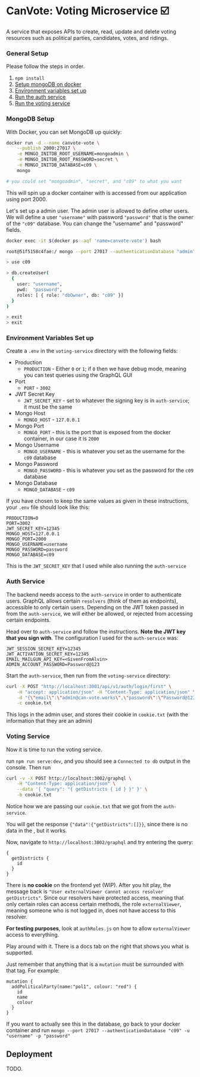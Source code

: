 # CanVote: Voting Microservice :ballot_box_with_check:

A service that exposes APIs to create, read, update and delete voting resources such as political parties, candidates, votes, and ridings.

### General Setup

Please follow the steps in order.

1. ```npm install```
2. [Setup mongoDB on docker](#mongodb-setup)
3. [Environment variables set up](#environment-variables-set-up)
4. [Run the auth service](#auth-service)
5. [Run the voting service](#voting-service)


### MongoDB Setup

With Docker, you can set MongoDB up quickly:

```bash
docker run -d --name canvote-vote \
    --publish 2000:27017 \
    -e MONGO_INITDB_ROOT_USERNAME=mongoadmin \
    -e MONGO_INITDB_ROOT_PASSWORD=secret \
    -e MONGO_INITDB_DATABASE=c09 \
    mongo

# you could set "mongoadmin", "secret", and "c09" to what you want
```
This will spin up a docker container with is accessed from our application using port 2000.

Let's set up a admin user. The admin user is allowed to define other users. We will define a user `"username"` with password `"password"` that is the owner of the `"c09"` database. You can change the "username" and "password" fields.
```bash
docker exec -it $(docker ps -aqf 'name=canvote-vote') bash

root@51f5158c4fae:/ mongo --port 27017 --authenticationDatabase "admin" -u "mongoadmin" -p "secret"

> use c09

> db.createUser(
  {
    user: "username",
    pwd:  "password",
    roles: [ { role: "dbOwner", db: "c09" }]
  }
)

> exit
> exit
```

### Environment Variables Set up

Create a `.env` in the `voting-service` directory with the following fields:

- Production
    - `PRODUCTION` - Either `0` or `1`; if `0` then we have debug mode, meaning you can test queries using the GraphQL GUI
- Port
    - `PORT` - `3002`
- JWT Secret Key
    - `JWT_SECRET_KEY` - set to whatever the signing key is in `auth-service`; it must be the same
- Mongo Host
    - `MONGO_HOST` - `127.0.0.1`
- Mongo Port
    - `MONGO_PORT` - this is the port that is exposed from the docker container, in our case it is `2000`
- Mongo Username
    - `MONGO_USERNAME` - this is whatever you set as the username for the `c09` database
- Mongo Password
    - `MONGO_PASSWORD` - this is whatever you set as the password for the `c09` database
- Mongo Database
    - `MONGO_DATABASE` - `c09`

If you have chosen to keep the same values as given in these instructions, your `.env` file should look like this:

```
PRODUCTION=0
PORT=3002
JWT_SECRET_KEY=12345
MONGO_HOST=127.0.0.1
MONGO_PORT=2000
MONGO_USERNAME=username
MONGO_PASSWORD=password
MONGO_DATABASE=c09
```

This is the `JWT_SECRET_KEY` that I used while also running the `auth-service`

### Auth Service

The backend needs access to the `auth-service` in order to authenticate users. GraphQL allows certain `resolvers` (think of them as endpoints), accessible to only certain users. Depending on the JWT token passed in from the `auth-service`, we will either be allowed, or rejected from accessing certain endpoints.


Head over to `auth-service` and follow the instructions. **Note the JWT key that you sign with**. The configuration I used for the `auth-service` was:

```
JWT_SESSION_SECRET_KEY=12345
JWT_ACTIVATION_SECRET_KEY=12345
EMAIL_MAILGUN_API_KEY=<GivenFromAlvin>
ADMIN_ACCOUNT_PASSWORD=Password@123
```

Start the `auth-service`, then run from the ```voting-service``` directory:

```bash
curl -X POST "http://localhost:3001/api/v1/auth/login/first" \
    -H "accept: application/json" -H "Content-Type: application/json" \
    -d "{\"email\":\"admin@can-vote.works\",\"password\":\"Password@123\"}" \
    -c cookie.txt
```

This logs in the admin user, and stores their cookie in `cookie.txt` (with the information that they are an admin)

### Voting Service

Now it is time to run the voting service. 

run ```npm run serve:dev```, and you should see a `Connected to db` output in the console. Then run

```bash
curl -v -X POST http://localhost:3002/graphql \
    -H "Content-Type: application/json" \
    --data '{ "query": "{ getDistricts { id } }" }' \
    -b cookie.txt
```

Notice how we are passing our `cookie.txt` that we got from the `auth-service`.

You will get the response `{"data":{"getDistricts":[]}}`, since there is no data in the , but it works.

Now, navigate to `http://localhost:3002/graphql` and try entering the query:
```
{
  getDistricts {
    id
  }
}
```
There is **no cookie** on the frontend yet (WIP). After you hit play, the message back is `"User externalViewer cannot access resolver getDistricts"`. Since our resolvers have protected access, meaning that only certain roles can access certain methods, the role `externalViewer`, meaning someone who is not logged in, does not have access to this resolver.

**For testing purposes**, look at `authRoles.js` on how to allow `externalViewer` access to everything.

Play around with it. There is a docs tab on the right that shows you what is supported.

Just remember that anything that is a `mutation` must be surrounded with that tag. For example:

```
mutation {
  addPoliticalParty(name:"pol1", colour: "red") {
    id
    name
    colour
  }
}
```

If you want to actually see this in the database, go back to your docker container and run `mongo --port 27017 --authenticationDatabase "c09" -u "username" -p "password"`

## Deployment

TODO.
